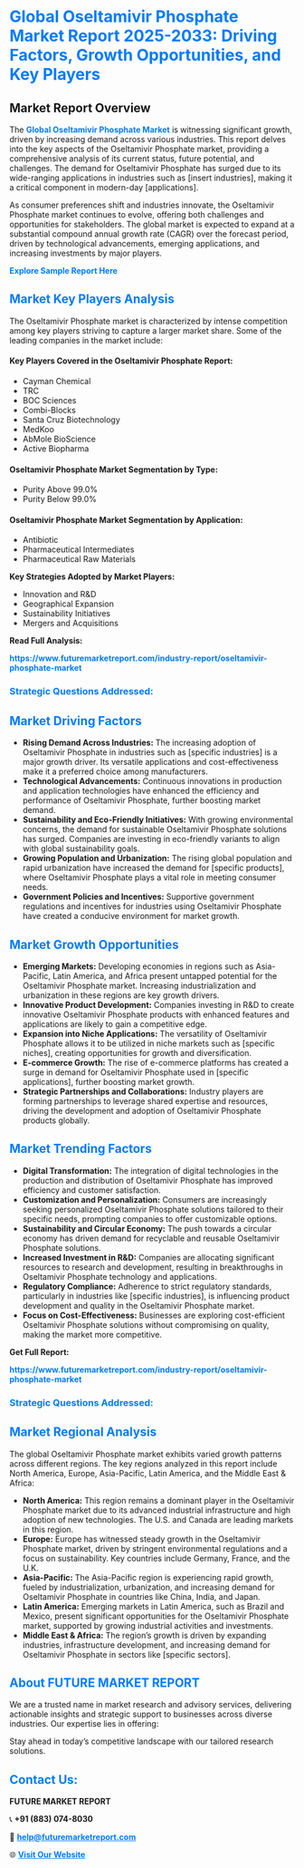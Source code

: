 <h1 style="color: #007BFF;">Global Oseltamivir Phosphate Market Report 2025-2033: Driving Factors, Growth Opportunities, and Key Players</h1>

<section id="overview">
<h2>Market Report Overview</h2>
<p>The <a href="https://www.futuremarketreport.com/industry-report/oseltamivir-phosphate-market" style="color: #007BFF; text-decoration: none;"><strong>Global Oseltamivir Phosphate Market</strong></a> is witnessing significant growth, driven by increasing demand across various industries. This report delves into the key aspects of the Oseltamivir Phosphate market, providing a comprehensive analysis of its current status, future potential, and challenges. The demand for Oseltamivir Phosphate has surged due to its wide-ranging applications in industries such as [insert industries], making it a critical component in modern-day [applications].</p>
<p>As consumer preferences shift and industries innovate, the Oseltamivir Phosphate market continues to evolve, offering both challenges and opportunities for stakeholders. The global market is expected to expand at a substantial compound annual growth rate (CAGR) over the forecast period, driven by technological advancements, emerging applications, and increasing investments by major players.</p>
</section>

<section id="overview">
<p><a href="https://www.futuremarketreport.com/request-sample/reportId=59472" style="color: #007BFF; text-decoration: none;"><strong>Explore Sample Report Here</strong></a></p>
</section>

<section id="key-players">
<h2 style="color: #007BFF;">Market Key Players Analysis</h2>
<p>The Oseltamivir Phosphate market is characterized by intense competition among key players striving to capture a larger market share. Some of the leading companies in the market include:</p>
<h4>Key Players Covered in the Oseltamivir Phosphate Report:</h4>
<ul><li>Cayman Chemical</li><li>TRC</li><li>BOC Sciences</li><li>Combi-Blocks</li><li>Santa Cruz Biotechnology</li><li>MedKoo</li><li>AbMole BioScience</li><li>Active Biopharma</li></ul>
<h4>Oseltamivir Phosphate Market Segmentation by Type:</h4>
<ul><li>Purity Above 99.0%</li><li>Purity Below 99.0%</li></ul>

<h4>Oseltamivir Phosphate Market Segmentation by Application:</h4>
<ul><li>Antibiotic</li><li>Pharmaceutical Intermediates</li><li>Pharmaceutical Raw Materials</li></ul>
<p><strong>Key Strategies Adopted by Market Players:</strong></p>
<ul>
<li>Innovation and R&D</li>
<li>Geographical Expansion</li>
<li>Sustainability Initiatives</li>
<li>Mergers and Acquisitions</li>
</ul>
</section>

<section>
<p><strong>Read Full Analysis: </strong></p><a href="https://www.futuremarketreport.com/industry-report/oseltamivir-phosphate-market" style="color: #007BFF; text-decoration: none;"><strong>https://www.futuremarketreport.com/industry-report/oseltamivir-phosphate-market</strong></a>
<h3 style="color: #007BFF;">Strategic Questions Addressed:</h3>
</section>

<section id="driving-factors">
<h2 style="color: #007BFF;">Market Driving Factors</h2>
<ul>
<li><strong>Rising Demand Across Industries:</strong> The increasing adoption of Oseltamivir Phosphate in industries such as [specific industries] is a major growth driver. Its versatile applications and cost-effectiveness make it a preferred choice among manufacturers.</li>
<li><strong>Technological Advancements:</strong> Continuous innovations in production and application technologies have enhanced the efficiency and performance of Oseltamivir Phosphate, further boosting market demand.</li>
<li><strong>Sustainability and Eco-Friendly Initiatives:</strong> With growing environmental concerns, the demand for sustainable Oseltamivir Phosphate solutions has surged. Companies are investing in eco-friendly variants to align with global sustainability goals.</li>
<li><strong>Growing Population and Urbanization:</strong> The rising global population and rapid urbanization have increased the demand for [specific products], where Oseltamivir Phosphate plays a vital role in meeting consumer needs.</li>
<li><strong>Government Policies and Incentives:</strong> Supportive government regulations and incentives for industries using Oseltamivir Phosphate have created a conducive environment for market growth.</li>
</ul>
</section>

<section id="growth-opportunities">
<h2 style="color: #007BFF;">Market Growth Opportunities</h2>
<ul>
<li><strong>Emerging Markets:</strong> Developing economies in regions such as Asia-Pacific, Latin America, and Africa present untapped potential for the Oseltamivir Phosphate market. Increasing industrialization and urbanization in these regions are key growth drivers.</li>
<li><strong>Innovative Product Development:</strong> Companies investing in R&D to create innovative Oseltamivir Phosphate products with enhanced features and applications are likely to gain a competitive edge.</li>
<li><strong>Expansion into Niche Applications:</strong> The versatility of Oseltamivir Phosphate allows it to be utilized in niche markets such as [specific niches], creating opportunities for growth and diversification.</li>
<li><strong>E-commerce Growth:</strong> The rise of e-commerce platforms has created a surge in demand for Oseltamivir Phosphate used in [specific applications], further boosting market growth.</li>
<li><strong>Strategic Partnerships and Collaborations:</strong> Industry players are forming partnerships to leverage shared expertise and resources, driving the development and adoption of Oseltamivir Phosphate products globally.</li>
</ul>
</section>

<section id="trending-factors">
<h2 style="color: #007BFF;">Market Trending Factors</h2>
<ul>
<li><strong>Digital Transformation:</strong> The integration of digital technologies in the production and distribution of Oseltamivir Phosphate has improved efficiency and customer satisfaction.</li>
<li><strong>Customization and Personalization:</strong> Consumers are increasingly seeking personalized Oseltamivir Phosphate solutions tailored to their specific needs, prompting companies to offer customizable options.</li>
<li><strong>Sustainability and Circular Economy:</strong> The push towards a circular economy has driven demand for recyclable and reusable Oseltamivir Phosphate solutions.</li>
<li><strong>Increased Investment in R&D:</strong> Companies are allocating significant resources to research and development, resulting in breakthroughs in Oseltamivir Phosphate technology and applications.</li>
<li><strong>Regulatory Compliance:</strong> Adherence to strict regulatory standards, particularly in industries like [specific industries], is influencing product development and quality in the Oseltamivir Phosphate market.</li>
<li><strong>Focus on Cost-Effectiveness:</strong> Businesses are exploring cost-efficient Oseltamivir Phosphate solutions without compromising on quality, making the market more competitive.</li>
</ul>
</section>

<section>
<p><strong>Get Full Report: </strong></p><a href="https://www.futuremarketreport.com/industry-report/oseltamivir-phosphate-market" style="color: #007BFF; text-decoration: none;"><strong>https://www.futuremarketreport.com/industry-report/oseltamivir-phosphate-market</strong></a>
<h3 style="color: #007BFF;">Strategic Questions Addressed:</h3>
</section>


<section id="regional-analysis">
<h2 style="color: #007BFF;">Market Regional Analysis</h2>
<p>The global Oseltamivir Phosphate market exhibits varied growth patterns across different regions. The key regions analyzed in this report include North America, Europe, Asia-Pacific, Latin America, and the Middle East & Africa:</p>
<ul>
<li><strong>North America:</strong> This region remains a dominant player in the Oseltamivir Phosphate market due to its advanced industrial infrastructure and high adoption of new technologies. The U.S. and Canada are leading markets in this region.</li>
<li><strong>Europe:</strong> Europe has witnessed steady growth in the Oseltamivir Phosphate market, driven by stringent environmental regulations and a focus on sustainability. Key countries include Germany, France, and the U.K.</li>
<li><strong>Asia-Pacific:</strong> The Asia-Pacific region is experiencing rapid growth, fueled by industrialization, urbanization, and increasing demand for Oseltamivir Phosphate in countries like China, India, and Japan.</li>
<li><strong>Latin America:</strong> Emerging markets in Latin America, such as Brazil and Mexico, present significant opportunities for the Oseltamivir Phosphate market, supported by growing industrial activities and investments.</li>
<li><strong>Middle East & Africa:</strong> The region’s growth is driven by expanding industries, infrastructure development, and increasing demand for Oseltamivir Phosphate in sectors like [specific sectors].</li>
</ul>
</section>

<footer>
<h2 style="color: #007BFF;">About FUTURE MARKET REPORT</h2>
<p>We are a trusted name in market research and advisory services, delivering actionable insights and strategic support to businesses across diverse industries. Our expertise lies in offering:</p>

<p>Stay ahead in today’s competitive landscape with our tailored research solutions.</p>

<h2 style="color: #007BFF;">Contact Us:</h2>
<p><strong>FUTURE MARKET REPORT</strong></p>
<p>📞 <strong>+91 (883) 074-8030</strong></p>
<p>📧 <strong><a href="mailto:help@futuremarketreport.com" style="color: #007BFF;">help@futuremarketreport.com</a></strong></p>
<p>🌐 <strong><a href="https://www.futuremarketreport.com/" style="color: #007BFF;">Visit Our Website</a></strong></p>
</footer>